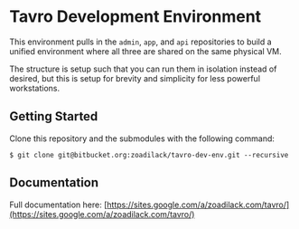 # Tavro Development Environment

This environment pulls in the `admin`, `app`, and `api` repositories to build a unified environment where all three are shared on the same physical VM.

The structure is setup such that you can run them in isolation instead of desired, but this is setup for brevity and simplicity for less powerful workstations.

## Getting Started

Clone this repository and the submodules with the following command:

    $ git clone git@bitbucket.org:zoadilack/tavro-dev-env.git --recursive

## Documentation

Full documentation here: [https://sites.google.com/a/zoadilack.com/tavro/](https://sites.google.com/a/zoadilack.com/tavro/)
